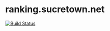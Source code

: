 # ranking.sucretown.net

[![Build Status](https://travis-ci.org/mono0x/ranking.sucretown.net.svg)](https://travis-ci.org/mono0x/ranking.sucretown.net)
